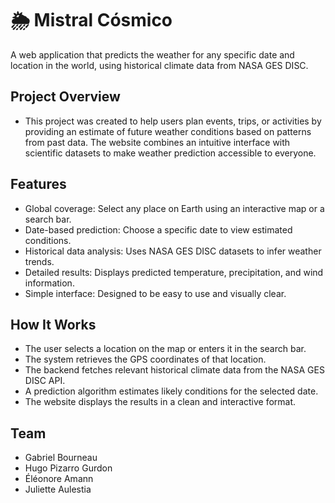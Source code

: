 # 🌦️ Mistral Cósmico

A web application that predicts the weather for any specific date and location in the world, using historical climate data from NASA GES DISC.

## Project Overview

* This project was created to help users plan events, trips, or activities by providing an estimate of future weather conditions based on patterns from past data. The website combines an intuitive interface with scientific datasets to make weather prediction accessible to everyone.

## Features

* Global coverage: Select any place on Earth using an interactive map or a search bar.
* Date-based prediction: Choose a specific date to view estimated conditions.
* Historical data analysis: Uses NASA GES DISC datasets to infer weather trends.
* Detailed results: Displays predicted temperature, precipitation, and wind information.
* Simple interface: Designed to be easy to use and visually clear.

## How It Works

* The user selects a location on the map or enters it in the search bar.
* The system retrieves the GPS coordinates of that location.
* The backend fetches relevant historical climate data from the NASA GES DISC API.
* A prediction algorithm estimates likely conditions for the selected date.
* The website displays the results in a clean and interactive format.

## Team

* Gabriel Bourneau
* Hugo Pizarro Gurdon
* Éléonore Amann
* Juliette Aulestia
